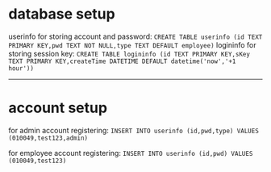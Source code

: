 # database setup
userinfo for storing account and password:
`CREATE TABLE userinfo (id TEXT PRIMARY KEY,pwd TEXT NOT NULL,type TEXT DEFAULT employee)`
logininfo for storing session key:
`CREATE TABLE logininfo (id TEXT PRIMARY KEY,sKey TEXT PRIMARY KEY,createTime DATETIME DEFAULT datetime('now','+1 hour'))`
<!-- forget password db:
`CREATE TABLE logininfo (id TEXT PRIMARY KEY,createTime DATETIME DEFAULT datetime('now','+1 hour'))` -->
---
# account setup

for admin account registering:
`INSERT INTO userinfo (id,pwd,type) VALUES (010049,test123,admin)`

for employee account registering:
`INSERT INTO userinfo (id,pwd) VALUES (010049,test123)`